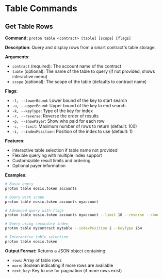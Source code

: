 # Table Commands

## Get Table Rows
**Command:** `proton table <contract> [table] [scope] [flags]`

**Description:** Query and display rows from a smart contract's table storage.

**Arguments:**
- `contract` (required): The account name of the contract
- `table` (optional): The name of the table to query (if not provided, shows interactive menu)
- `scope` (optional): The scope of the table (defaults to contract name)

**Flags:**
- `-l, --lowerBound`: Lower bound of the key to start search
- `-u, --upperBound`: Upper bound of the key to end search
- `-k, --keyType`: Type of the key for index
- `-r, --reverse`: Reverse the order of results
- `-p, --showPayer`: Show who paid for each row
- `-c, --limit`: Maximum number of rows to return (default: 100)
- `-i, --indexPosition`: Position of the index to use (default: 1)

**Features:**
- Interactive table selection if table name not provided
- Flexible querying with multiple index support
- Customizable result limits and ordering
- Optional payer information

**Examples:**
```bash
# Basic query
proton table eosio.token accounts

# Query with scope
proton table eosio.token accounts myaccount

# Advanced query with flags
proton table eosio.token accounts myaccount --limit 10 --reverse --showPayer

# Query using secondary index
proton table mycontract mytable --indexPosition 2 --keyType i64

# Interactive table selection
proton table eosio.token
```

**Output Format:**
Returns a JSON object containing:
- `rows`: Array of table rows
- `more`: Boolean indicating if more rows are available
- `next_key`: Key to use for pagination (if more rows exist)